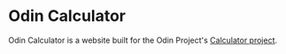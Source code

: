 # Odin Calculator

Odin Calculator is a website built for the Odin Project's [Calculator project](https://www.theodinproject.com/lessons/foundations-calculator).